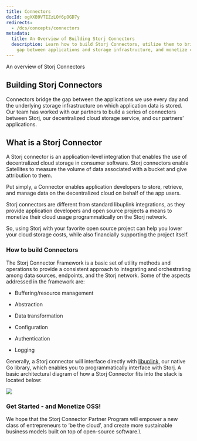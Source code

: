 ```yaml
---
title: Connectors
docId: ogXXB9VTIZzLOf6pOGD7y
redirects:
  - /dcs/concepts/connectors
metadata:
  title: An Overview of Building Storj Connectors
  description: Learn how to build Storj Connectors, utilize them to bridge the
    gap between applications and storage infrastructure, and monetize cloud usage.
---
```


An overview of Storj Connectors

## Building Storj Connectors

Connectors bridge the gap between the applications we use every day and the underlying storage infrastructure on which application data is stored. Our team has worked with our partners to build a series of connectors between Storj, our decentralized cloud storage service, and our partners’ applications.

## What is a Storj Connector

A Storj connector is an application-level integration that enables the use of decentralized cloud storage in consumer software. Storj connectors enable Satellites to measure the volume of data associated with a bucket and give attribution to them.

Put simply, a Connector enables application developers to store, retrieve, and manage data on the decentralized cloud on behalf of the app users.

Storj connectors are different from standard libuplink integrations, as they provide application developers and open source projects a means to monetize their cloud usage programmatically on the Storj network.

So, using Storj with your favorite open source project can help you lower your cloud storage costs, while also financially supporting the project itself.

### How to build Connectors

The Storj Connector Framework is a basic set of utility methods and operations to provide a consistent approach to integrating and orchestrating among data sources, endpoints, and the Storj network. Some of the aspects addressed in the framework are:

- Buffering/resource management

- Abstraction

- Data transformation

- Configuration

- Authentication

- Logging

Generally, a Storj connector will interface directly with [libuplink](https://pkg.go.dev/storj.io/uplink), our native Go library, which enables you to programmatically interface with Storj. A basic architectural diagram of how a Storj Connector fits into the stack is located below:

![](https://link.storjshare.io/raw/jua7rls6hkx5556qfcmhrqed2tfa/docs/images/fQgO9I6_fVG25opF3vI1r_image.png)

### Get Started - and Monetize OSS!

We hope that the Storj Connector Partner Program will empower a new class of entrepreneurs to ‘be the cloud’, and create more sustainable business models built on top of open-source software.\\
